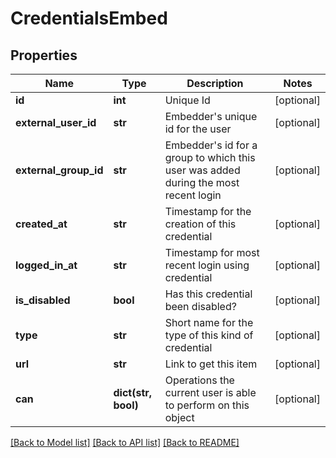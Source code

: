 # CredentialsEmbed

## Properties
Name | Type | Description | Notes
------------ | ------------- | ------------- | -------------
**id** | **int** | Unique Id | [optional] 
**external_user_id** | **str** | Embedder&#39;s unique id for the user | [optional] 
**external_group_id** | **str** | Embedder&#39;s id for a group to which this user was added during the most recent login | [optional] 
**created_at** | **str** | Timestamp for the creation of this credential | [optional] 
**logged_in_at** | **str** | Timestamp for most recent login using credential | [optional] 
**is_disabled** | **bool** | Has this credential been disabled? | [optional] 
**type** | **str** | Short name for the type of this kind of credential | [optional] 
**url** | **str** | Link to get this item | [optional] 
**can** | **dict(str, bool)** | Operations the current user is able to perform on this object | [optional] 

[[Back to Model list]](../README.md#documentation-for-models) [[Back to API list]](../README.md#documentation-for-api-endpoints) [[Back to README]](../README.md)


